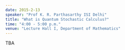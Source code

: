 ```yaml
---
date: 2015-2-13
speaker: "Prof K. R. Parthasarthy ISI Delhi"
title: "What is Quantum Stochastic Calculus?"
time: "4:00 - 5:00 p.m." 
venue: "Lecture Hall I, Department of Mathematics"
---
```

TBA
